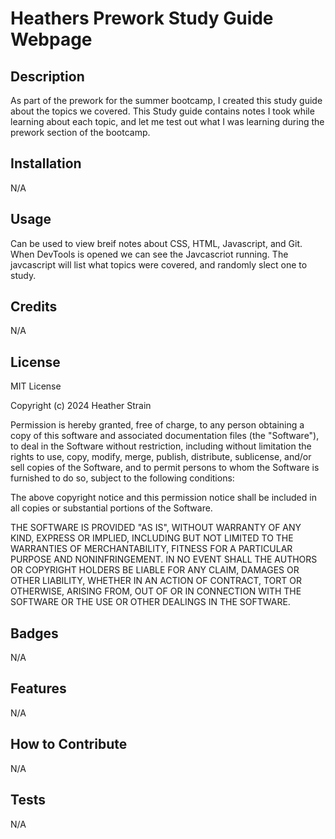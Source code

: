 # Heathers Prework Study Guide Webpage

## Description
As part of the prework for the summer bootcamp, I created this study guide about the topics we covered. This Study guide contains notes I took while learning about each topic, and let me test out what I was learning during the prework section of the bootcamp.

## Installation

N/A

## Usage

Can be used to view breif notes about CSS, HTML, Javascript, and Git.
When DevTools is opened we can see the Javcascriot running. The javcascript will list what topics were covered, and randomly slect one to study.

## Credits

N/A

## License
MIT License

Copyright (c) 2024 Heather Strain

Permission is hereby granted, free of charge, to any person obtaining a copy
of this software and associated documentation files (the "Software"), to deal
in the Software without restriction, including without limitation the rights
to use, copy, modify, merge, publish, distribute, sublicense, and/or sell
copies of the Software, and to permit persons to whom the Software is
furnished to do so, subject to the following conditions:

The above copyright notice and this permission notice shall be included in all
copies or substantial portions of the Software.

THE SOFTWARE IS PROVIDED "AS IS", WITHOUT WARRANTY OF ANY KIND, EXPRESS OR
IMPLIED, INCLUDING BUT NOT LIMITED TO THE WARRANTIES OF MERCHANTABILITY,
FITNESS FOR A PARTICULAR PURPOSE AND NONINFRINGEMENT. IN NO EVENT SHALL THE
AUTHORS OR COPYRIGHT HOLDERS BE LIABLE FOR ANY CLAIM, DAMAGES OR OTHER
LIABILITY, WHETHER IN AN ACTION OF CONTRACT, TORT OR OTHERWISE, ARISING FROM,
OUT OF OR IN CONNECTION WITH THE SOFTWARE OR THE USE OR OTHER DEALINGS IN THE
SOFTWARE.


## Badges
N/A

## Features

N/A

## How to Contribute

N/A

## Tests

N/A